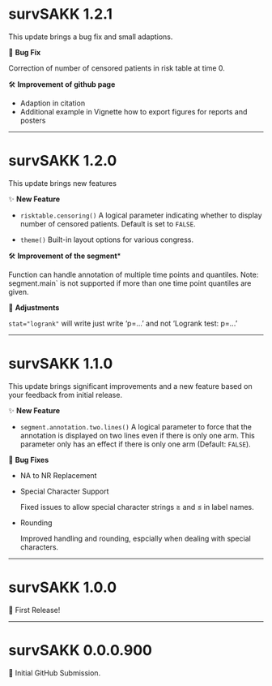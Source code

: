 # survSAKK 1.2.1

This update brings a bug fix and small adaptions. 

🐛  **Bug Fix**
  
Correction of number of censored patients in risk table at time 0.

🛠️ **Improvement of github page**
  
- Adaption in citation
- Additional example in Vignette how to export figures for reports and posters

--------------------------------------------------------------------------------

# survSAKK 1.2.0

This update brings new features

✨  **New Feature**

- `risktable.censoring()` A logical parameter indicating whether to display number of censored patients. Default is set to `FALSE`.

- `theme()` Built-in layout options for various congress.


🛠️ **Improvement of the segment***

Function can handle annotation of  multiple time points and quantiles. Note: segment.main` is not supported if more than one time point quantiles are given.

🎨 **Adjustments**

`stat="logrank"` will write just write ‘p=...’ and not ‘Logrank test: p=...’

--------------------------------------------------------------------------------

# survSAKK 1.1.0

This update brings significant improvements and a new feature based on your feedback from initial release. 

✨  **New Feature**

- `segment.annotation.two.lines()` A logical parameter to force that the annotation is displayed on two lines even if there is only one arm. This parameter only has an effect if there is only one arm (Default: `FALSE`).

🐛  **Bug Fixes**

- NA to NR Replacement

- Special Character Support
  
  Fixed  issues to allow special character strings ≥ and ≤ in label names.
  
- Rounding

  Improved handling and rounding, espcially when dealing with special characters.

--------------------------------------------------------------------------------

# survSAKK 1.0.0

🎉 First Release!

--------------------------------------------------------------------------------

# survSAKK 0.0.0.900

🚩 Initial GitHub Submission.
